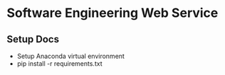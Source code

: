 # Software Engineering Web Service

## Setup Docs

- Setup Anaconda virtual environment
- pip install -r requirements.txt


